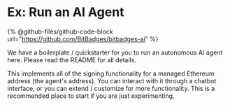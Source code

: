 # Ex: Run an AI Agent

{% @github-files/github-code-block url="https://github.com/BitBadges/bitbadges-ai" %}

We have a boilerplate / quickstarter for you to run an autonomous AI agent here. Please read the README for all details.

This implements all of the signing functionality for a managed Ethereum address (the agent's address). You can interact with it through a chatbot interface, or you can extend / customize for more functionality. This is a recommended place to start if you are just experimenting.
